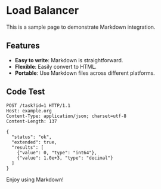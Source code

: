 # Load Balancer

This is a sample page to demonstrate Markdown integration.

## Features

- **Easy to write**: Markdown is straightforward.
- **Flexible**: Easily convert to HTML.
- **Portable**: Use Markdown files across different platforms.

## Code Test

```
POST /task?id=1 HTTP/1.1
Host: example.org
Content-Type: application/json; charset=utf-8
Content-Length: 137

{
  "status": "ok",
  "extended": true,
  "results": [
    {"value": 0, "type": "int64"},
    {"value": 1.0e+3, "type": "decimal"}
  ]
}
```

Enjoy using Markdown!

